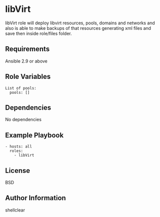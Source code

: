 libVirt
=========

libVirt role will deploy libvirt resources, pools, domains and networks and also is able to make backups of that resources generating xml files and save then inside role/files folder.

Requirements
------------

Ansible 2.9 or above

Role Variables
--------------

```
List of pools: 
  pools: []

```

Dependencies
------------

No dependencies

Example Playbook
----------------

```
- hosts: all
  roles:
    - libVirt
```

License
-------

BSD

Author Information
------------------

shellclear
